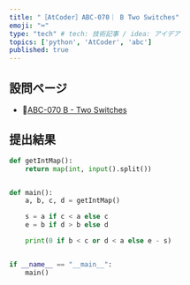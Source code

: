 ```yaml
---
title: "［AtCoder］ABC-070｜ B Two Switches"
emoji: "⌨️"
type: "tech" # tech: 技術記事 / idea: アイデア
topics: ['python', 'AtCoder', 'abc']
published: true
---
```


## 設問ページ

- 🔗[ABC-070 B - Two Switches](https://atcoder.jp/contests/abc070/tasks/abc070_b)

## 提出結果

```python
def getIntMap():
    return map(int, input().split())


def main():
    a, b, c, d = getIntMap()

    s = a if c < a else c
    e = b if d > b else d

    print(0 if b < c or d < a else e - s)


if __name__ == "__main__":
    main()
```
